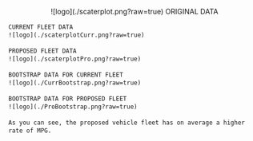 <p align="center">
	![logo](./scaterplot.png?raw=true)
	ORIGINAL DATA

	CURRENT FLEET DATA
	![logo](./scaterplotCurr.png?raw=true)	

	PROPOSED FLEET DATA
	![logo](./scaterplotPro.png?raw=true)

	BOOTSTRAP DATA FOR CURRENT FLEET
	![logo](./CurrBootstrap.png?raw=true)

	BOOTSTRAP DATA FOR PROPOSED FLEET
	![logo](./ProBootstrap.png?raw=true)

	As you can see, the proposed vehicle fleet has on average a higher rate of MPG.
</p>
